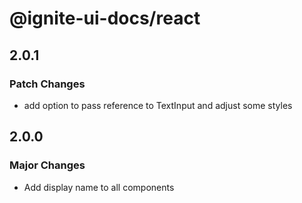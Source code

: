 # @ignite-ui-docs/react

## 2.0.1

### Patch Changes

- add option to pass reference to TextInput and adjust some styles

## 2.0.0

### Major Changes

- Add display name to all components
